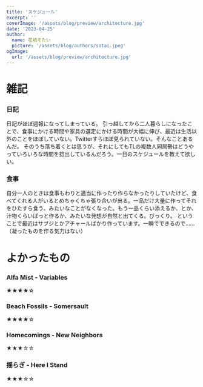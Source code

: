 ```yaml
---
title: 'スケジュール'
excerpt: ''
coverImage: '/assets/blog/preview/architecture.jpg'
date: '2023-04-25'
author:
  name: 花初そたい
  picture: '/assets/blog/authors/sotai.jpeg'
ogImage:
  url: '/assets/blog/preview/architecture.jpg'
---
```

# 雑記
### 日記
日記がほぼ週報になってしまっている。
引っ越してから二人暮らしになったことで、食事にかける時間や家具の選定にかける時間が大幅に伸び、最近は生活以外のことをほぼしていない。Twitterすらほぼ見られていない。そんなことあるんだ。
そのうち落ち着くとは思うが、それにしてもTLの複数人同居勢はどうやっていろいろな時間を捻出しているんだろう。一日のスケジュールを教えて欲しい。

### 食事
自分一人のときは食事もわりと適当に作ったり作らなかったりしていたけど、食べてくれる人がいるとめちゃくちゃ張り合いが出る。一品だけ大量に作ってそれをひたすら食う、みたいなことがなくなった。もう一品くらい添えるか、とか、汁物くらいぱっと作るか、みたいな発想が自然と出てくる。びっくり。
ということで最近はサブジとかアチャールばかり作っています。一瞬でできるので……（凝ったものを作る気力はない）

# よかったもの
### Alfa Mist - Variables
★★★★☆

### Beach Fossils - Somersault
★★★★☆

### Homecomings - New Neighbors
★★★☆☆

### 揺らぎ - Here I Stand
★★★☆☆